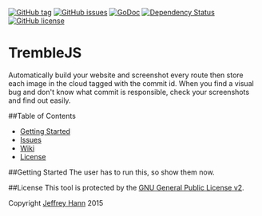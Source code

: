 [![GitHub tag](https://img.shields.io/github/tag/obihann/tremble-js.svg)](https://github.com/obihann/tremble-js/tags)
[![GitHub issues](https://img.shields.io/github/issues/obihann/tremble-js.svg)](https://github.com/obihann/tremble-js/issues)
[![GoDoc](https://godoc.org/github.com/obihann/tremble-js?status.svg)](https://godoc.org/github.com/obihann/tremble-js)
[![Dependency Status](https://david-dm.org/obihann/tremble-js.svg)](https://david-dm.org/obihann/tremble-js)
[![GitHub license](https://img.shields.io/github/license/obihann/tremble-js.svg)]()

# TrembleJS
Automatically build your website and screenshot every route then store each image in the cloud tagged with the commit id. When you find a visual bug and don't know what commit is responsible, check your screenshots and find out easily.

##Table of Contents
* [Getting Started](#getting-stated)
* [Issues](https://github.com/obihann/tremble-js/issues)
* [Wiki](https://github.com/obihann/tremble-js/wiki)
* [License](#license)

##Getting Started
The user has to run this, so show them now.

##License
This tool is protected by the [GNU General Public License v2](http://www.gnu.org/licenses/gpl-2.0.html).

Copyright [Jeffrey Hann](http://jeffreyhann.ca/) 2015
